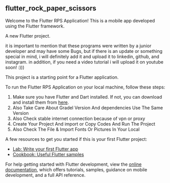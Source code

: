 ## flutter_rock_paper_scissors

Welcome to the Flutter RPS Application! This is a mobile app developed using the Flutter framework.

A new Flutter project.

it is important to mention that these programs were written by a junior developer and may have some Bugs, but if there is an update or something special in mind, i will definitely add it and upload it to linkedin, github, and instagram. in addition, if you need a video tutorial i will upload it on youtube soon! :)))


This project is a starting point for a Flutter application.

To run the Flutter RPS Application on your local machine, follow these steps:

1. Make sure you have Flutter and Dart installed. If not, you can download and install them from [here](https://flutter.dev/docs/get-started/install).
2. Also Take Care About Gradel Version And dependencies Use The Same Version
3. Also Check stable internet connection because of vpn or proxy
4. Create Your Project And import or Copy Codes And Run The Project
5. Also Check The File & Import Fonts Or Pictures In Your Local 

A few resources to get you started if this is your first Flutter project:

- [Lab: Write your first Flutter app](https://docs.flutter.dev/get-started/codelab)
- [Cookbook: Useful Flutter samples](https://docs.flutter.dev/cookbook)

For help getting started with Flutter development, view the
[online documentation](https://docs.flutter.dev/), which offers tutorials,
samples, guidance on mobile development, and a full API reference.
